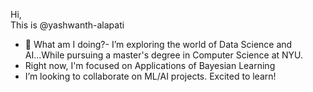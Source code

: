 Hi,<br> This is @yashwanth-alapati
- 👀 What am I doing?- I’m exploring the world of Data Science and AI...While pursuing a master's degree in Computer Science at NYU.
- Right now, I'm focused on Applications of Bayesian Learning
- I’m looking to collaborate on ML/AI projects. Excited to learn!

